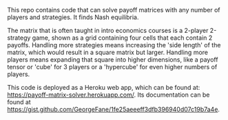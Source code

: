 This repo contains code that can solve payoff matrices with any number of players and strategies. It finds Nash equilibria.

The matrix that is often taught in intro economics courses is a 2-player 2-strategy game, shown as a grid containing four cells that each contain 2 payoffs. Handling more strategies means increasing the 'side length' of the matrix, which would result in a square matrix but larger. Handling more players means expanding that square into higher dimensions, like a payoff tensor or 'cube' for 3 players or a 'hypercube' for even higher numbers of players.

This code is deployed as a Heroku web app, which can be found at: https://payoff-matrix-solver.herokuapp.com/.
Its documentation can be found at https://gist.github.com/GeorgeFane/1fe25aeeeff3dfb396940d07c19b7a4e.
